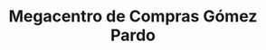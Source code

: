 ---
title: "Megacentro de Compras Gómez Pardo"
url: /san-miguel-de-tucuman/megacentro-de-compras-gomez-pardo/
shop: Supermarkt
---